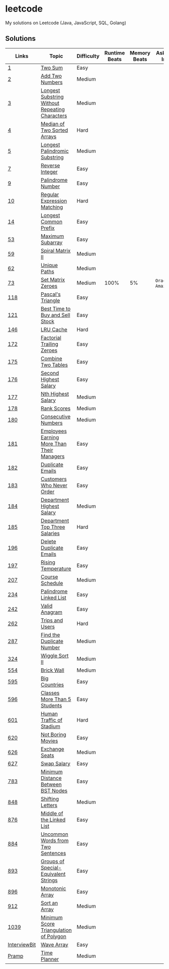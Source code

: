 # leetcode
My solutions on Leetcode (Java, JavaScript, SQL, Golang)

## Solutions

| Links | Topic | Difficulty | Runtime Beats | Memory Beats | Asked In | Category |
|------------------------------------------------------------------------------------|--------------------------------------------------------------------------------------------------------|------------|---------------|--------------|--------------------|----------|
| [1](https://leetcode.com/problems/two-sum) | [Two Sum](/0001.Two_Sum) | Easy |  |  |  |  |
| [2](https://leetcode.com/problems/add-two-numbers) | [Add Two Numbers](/0002.Add_Two_Numbers) | Medium |  |  |  |  |
| [3](https://leetcode.com/problems/longest-substring-without-repeating-characters/) | [Longest Substring Without Repeating Characters](/0003.Longest_Substring_Without_Repeating_Characters) | Medium |  |  |  |  |
| [4](https://leetcode.com/problems/median-of-two-sorted-arrays/) | [Median of Two Sorted Arrays](/0004.Median_of_Two_Sorted_Arrays) | Hard |  |  |  |  |
| [5](https://leetcode.com/problems/longest-palindromic-substring/) | [Longest Palindromic Substring](/0005.Longest_Palindromic_Substring) | Medium |  |  |  |  |
| [7](https://leetcode.com/problems/reverse-integer) | [Reverse Integer](/0007.Reverse_Integer) | Easy |  |  |  |  |
| [9](https://leetcode.com/problems/palindrome-number) | [Palindrome Number](/0009.Palindrome_Number) | Easy |  |  |  |  |
| [10](https://leetcode.com/problems/regular-expression-matching) | [Regular Expression Matching](/0010.Regular_Expression_Matching) | Hard |  |  |  |  |
| [14](https://leetcode.com/problems/longest-common-prefix) | [Longest Common Prefix](/0014.Longest_Common_Prefix) | Easy |  |  |  |  |
| [53](https://leetcode.com/problems/maximum-subarray/) | [Maximum Subarray](/0053.Maximum_Subarray) | Easy |  |  |  |  |
| [59](https://leetcode.com/problems/spiral-matrix-ii) | [Spiral Matrix II](/0014.Spiral_Matrix_II) | Medium |  |  |  |  |
| [62](https://leetcode.com/problems/unique-paths/) | [Unique Paths](/0062.Unique_Paths) | Medium |  |  |  |  |
| [73](https://leetcode.com/problems/set-matrix-zeroes/) | [Set Matrix Zeroes](/0073.Set_Matrix_Zeroes) | Medium | 100% | 5% | `Oracle`, `Amazon` |  |
| [118](https://leetcode.com/problems/pascals-triangle/) | [Pascal's Triangle](/0118.Pascal_Triangle) | Easy |  |  |  |  |
| [121](https://leetcode.com/problems/best-time-to-buy-and-sell-stock/) | [Best Time to Buy and Sell Stock](0121.Best_Time_to_Buy_and_Sell_Stock) | Easy |  |  |  |  |
| [146](https://leetcode.com/problems/lru-cache) | [LRU Cache](/0146.LRU_Cache) | Hard |  |  |  |  |
| [172](https://leetcode.com/problems/factorial-trailing-zeroes/) | [Factorial Trailing Zeroes](/0172.Factorial_Trailing_Zeroes) | Easy |  |  |  |  |
| [175](https://leetcode.com/problems/combine-two-tables) | [Combine Two Tables](/0175.Combine_Two_Tables) | Easy |  |  |  |  |
| [176](https://leetcode.com/problems/second-highest-salary) | [Second Highest Salary](/0176.Second_Highest_Salary) | Easy |  |  |  |  |
| [177](https://leetcode.com/problems/nth-highest-salary) | [Nth Highest Salary](/0177.Nth_Highest_Salary) | Medium |  |  |  |  |
| [178](https://leetcode.com/problems/rank-scores) | [Rank Scores](/0178.Rank_Scores) | Medium |  |  |  |  |
| [180](https://leetcode.com/problems/consecutive-numbers) | [Consecutive Numbers](/0180.Consecutive_Numbers) | Medium |  |  |  |  |
| [181](https://leetcode.com/problems/employees-earning-more-than-their-managers) | [Employees Earning More Than Their Managers](/0181.Employees_Earning_More_Than_Their_Managers) | Easy |  |  |  |  |
| [182](https://leetcode.com/problems/duplicate-emails) | [Duplicate Emails](/0182.Duplicate_Emails) | Easy |  |  |  |  |
| [183](https://leetcode.com/problems/customers-who-never-order) | [Customers Who Never Order](/0183.Customers_Who_Never_Order) | Easy |  |  |  |  |
| [184](https://leetcode.com/problems/department-highest-salary) | [Department Highest Salary](/0184.Department_Highest_Salary) | Medium |  |  |  |  |
| [185](https://leetcode.com/problems/department-top-three-salaries) | [Department Top Three Salaries](/0185.Department_Top_Three_Salaries) | Hard |  |  |  |  |
| [196](https://leetcode.com/problems/delete-duplicate-emails) | [Delete Duplicate Emails](/0196.Delete_Duplicate_Emails) | Easy |  |  |  |  |
| [197](https://leetcode.com/problems/rising-temperature) | [Rising Temperature](/0197.Rising_Temperature) | Easy |  |  |  |  |
| [207](https://leetcode.com/problems/course-schedule/) | [Course Schedule](/0207.Course_Schedule) | Medium |  |  |  |  |
| [234](https://leetcode.com/problems/palindrome-linked-list/) | [Palindrome Linked List](/0234.Palindrome_Linked_List) | Easy |  |  |  |  |
| [242](https://leetcode.com/problems/valid-anagram/) | [Valid Anagram](/0242.Valid_Anagram) | Easy |  |  |  |  |
| [262](https://leetcode.com/problems/trips-and-users) | [Trips and Users](/0262.Trips_and_Users) | Hard |  |  |  |  |
| [287](https://leetcode.com/problems/find-the-duplicate-number/) | [Find the Duplicate Number](0287.Find_the_Duplicate_Number) | Medium |  |  |  |  |
| [324](https://leetcode.com/problems/wiggle-sort-ii) | [Wiggle Sort II](/0324.Wiggle_Sort_II) | Medium |  |  |  |  |
| [554](https://leetcode.com/problems/brick-wall/) | [Brick Wall](/0554.Brick_Wall) | Medium |  |  |  |  |
| [595](https://leetcode.com/problems/big-countries) | [Big Countries](/0595.Big_Countries) | Easy |  |  |  |  |
| [596](https://leetcode.com/problems/classes-more-than-5-students) | [Classes More Than 5 Students](/0596.Classes_More_Than_5_Students) | Easy |  |  |  |  |
| [601](https://leetcode.com/problems/human-traffic-of-stadium) | [Human Traffic of Stadium](/0601.Human_Traffic_of_Stadium) | Hard |  |  |  |  |
| [620](https://leetcode.com/problems/not-boring-movies) | [Not Boring Movies](/0620.Not_Boring_Movies) | Easy |  |  |  |  |
| [626](https://leetcode.com/problems/exchange-seats) | [Exchange Seats](/0626.Exchange_Seats) | Medium |  |  |  |  |
| [627](https://leetcode.com/problems/swap-salary) | [Swap Salary](/0627.Swap_Salary) | Easy |  |  |  |  |
| [783](https://leetcode.com/problems/minimum-distance-between-bst-nodes) | [Minimum Distance Between BST Nodes](/0783.Minimum_Distance_Between_BST_Nodes) | Easy |  |  |  |  |
| [848](https://leetcode.com/problems/shifting-letters) | [Shifting Letters](/0848.Shifting_Letters) | Medium |  |  |  |  |
| [876](https://leetcode.com/problems/middle-of-the-linked-list) | [Middle of the Linked List](/0893.Middle_of_the_Linked_List) | Easy |  |  |  |  |
| [884](https://leetcode.com/problems/uncommon-words-from-two-sentences/) | [Uncommon Words from Two Sentences](/0884.Uncommon_Words_from_Two_Sentences) | Easy |  |  |  |  |
| [893](https://leetcode.com/problems/groups-of-special-equivalent-strings) | [Groups of Special-Equivalent Strings](/0893.Groups_of_Special-Equivalent_Strings) | Easy |  |  |  |  |
| [896](https://leetcode.com/problems/monotonic-array) | [Monotonic Array](/0896.Monotonic_Array) | Easy |  |  |  |  |
| [912](https://leetcode.com/problems/sort-an-array/) | [Sort an Array](/0912.Sort_an_Array) | Medium |  |  |  |  |
| [1039](https://leetcode.com/problems/minimum-score-triangulation-of-polygon/) | [Minimum Score Triangulation of Polygon](/1039.Minimum_Score_Triangulation_of_Polygon) | Medium |  |  |  |  |
| [InterviewBit](https://www.interviewbit.com/problems/wave-array/) | [Wave Array](/InterviewBit.Wave_Array) | Easy |  |  |  |  |
| [Pramp](https://www.pramp.com/challenge/3QnxW6xoPLTNl5jX5Lg1) | [Time Planner](/Pramp.Time_Planner) | Medium |  |  |  |  |